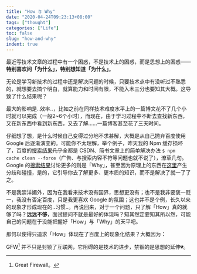 ```yaml
---
title: "How 与 Why"
date: "2020-04-24T09:23:13+08:00"
tags: ["thought"]
categories: ["Life"]
toc: false
slug: "how-and-why"
indent: true
---
```

最近写技术文章的过程中有一个困惑，不是技术上的困惑，而是思想上的困惑——**特别喜欢问「为什么」，特别想知道「为什么」**。

无论是学习新技术的过程中还是解决问题的时候，只要技术点中有没听过不熟悉的，就想要去搞个明白，就算能力和时间有限，不能入木三分也要知其大概。这导致了什么结果呢？

最大的影响是..效率..，比如之前在同样技术难度水平上的一篇博文花不了几个小时就可以完成（一般2~6个小时），而现在，由于学习过程中不断去查找新东西，又在新东西中看到新东西，又去了解……一篇博客甚至花了三天时间。


仔细想了想，是什么时候自己变得过分地不求甚解，大概是从自己抛弃百度使用 Google 后逐渐演变的。可能你不太理解，举个例子，昨天我的 Npm 缓存损坏了，百度的[搜索结果](https://www.baidu.com/s?wd=npm%20ERR!%20Unexpected%20end%20of%20JSON%20input%20while%20parsing%20near%20%27...YvMsuFgqukIR69rROAcWe%27&rsv_spt=1&rsv_iqid=0xfa9e87e300032da2&issp=1&f=8&rsv_bp=1&rsv_idx=2&ie=utf-8&rqlang=cn&tn=baiduhome_pg&rsv_enter=0&rsv_dl=tb&oq=Unexpected%2520end%2520of%2520JSON%2520input%2520while%2520parsing%2520near&rsv_btype=t&inputT=145582&rsv_t=e428JJZ%2B%2BeWRwoYJP2FZGxc8R5PRhSE2%2FbqNC%2F4x7WLotAsYE4Op6heUytbJdXJIpazQ&rsv_pq=863b86ac0000c6e7&rsv_sug3=14&rsv_sug2=0&rsv_sug4=145726)~~几乎~~全都是 CSDN、简书文章上的简单解决办法 `$ npm cache clean --force`（广告、与搜索内容不符等问题也就不说了），潦草几句。Google 的[搜索结果](https://www.baidu.com/s?wd=npm%20ERR!%20Unexpected%20end%20of%20JSON%20input%20while%20parsing%20near%20%27...YvMsuFgqukIR69rROAcWe%27&rsv_spt=1&rsv_iqid=0xfa9e87e300032da2&issp=1&f=8&rsv_bp=1&rsv_idx=2&ie=utf-8&rqlang=cn&tn=baiduhome_pg&rsv_enter=0&rsv_dl=tb&oq=Unexpected%2520end%2520of%2520JSON%2520input%2520while%2520parsing%2520near&rsv_btype=t&inputT=145582&rsv_t=e428JJZ%2B%2BeWRwoYJP2FZGxc8R5PRhSE2%2FbqNC%2F4x7WLotAsYE4Op6heUytbJdXJIpazQ&rsv_pq=863b86ac0000c6e7&rsv_sug3=14&rsv_sug2=0&rsv_sug4=145726)讨论更多的则是「Why」，甚至因为原理上的东西在[这里](https://stackoverflow.com/questions/56801803/npm-err-unexpected-end-of-json-input-while-parsing-near)产生分歧和碰撞，是的，它引导你去了解更多、更本质的知识，而不是解决了就一了了之。

不是我崇洋媚外，因为在我看来技术没有国界，思想更没有；也不是我非要褒一贬一，我没有否定百度，只是我更喜欢 Google 的氛围；这也并不是个例，长久以来的现象才形成现在的..习惯..。再说回来，对于一个问题，只了解「How」真的就够了吗？**远远不够**，面试提问不就是最好的体现吗？知其然定要知其所以然，可能自己的问题在于没能把握好「How」与「Why」的天平吧。

那何以使得只追求「How」体现在了百度上的现象化结果？大概因为：

GFW[^1] 并不只是封锁了互联网，它阻碍的是技术的进步，禁锢的是思想的延伸💔。

[^1]: Great Firewall。